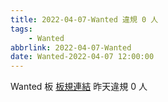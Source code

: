 ```yaml
---
title: 2022-04-07-Wanted 違規 0 人
tags:
    - Wanted
abbrlink: 2022-04-07-Wanted
date: Wanted-2022-04-07 12:00:00
---
```

Wanted 板 [板規連結](https://www.ptt.cc/bbs/Wanted/M.1608829773.A.D3B.html)
昨天違規 0 人
